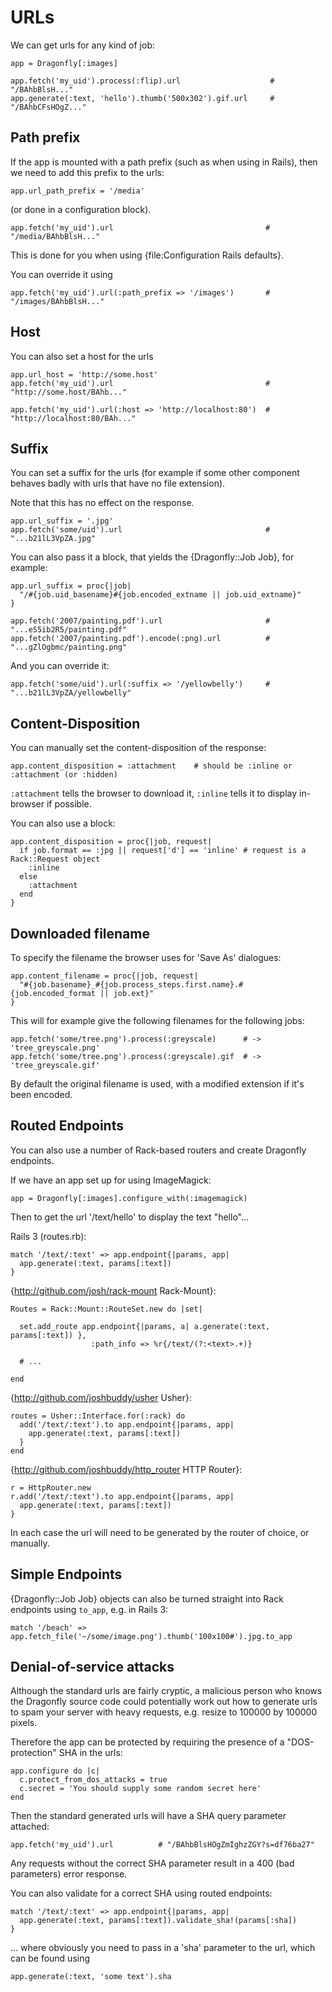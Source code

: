 URLs
====

We can get urls for any kind of job:

    app = Dragonfly[:images]

    app.fetch('my_uid').process(:flip).url                    # "/BAhbBlsH..."
    app.generate(:text, 'hello').thumb('500x302').gif.url     # "/BAhbCFsHOgZ..."

Path prefix
-----------
If the app is mounted with a path prefix (such as when using in Rails), then we need to add this prefix
to the urls:

    app.url_path_prefix = '/media'

(or done in a configuration block).

    app.fetch('my_uid').url                                  # "/media/BAhbBlsH..."

This is done for you when using {file:Configuration Rails defaults}.

You can override it using

    app.fetch('my_uid').url(:path_prefix => '/images')       # "/images/BAhbBlsH..."

Host
----
You can also set a host for the urls

    app.url_host = 'http://some.host'
    app.fetch('my_uid').url                                  # "http://some.host/BAhb..."

    app.fetch('my_uid').url(:host => 'http://localhost:80')  # "http://localhost:80/BAh..."

Suffix
------
You can set a suffix for the urls (for example if some other component behaves badly with urls that have no file extension).

Note that this has no effect on the response.

    app.url_suffix = '.jpg'
    app.fetch('some/uid').url                                # "...b21lL3VpZA.jpg"

You can also pass it a block, that yields the {Dragonfly::Job Job}, for example:

    app.url_suffix = proc{|job|
      "/#{job.uid_basename}#{job.encoded_extname || job.uid_extname}"
    }

    app.fetch('2007/painting.pdf').url                       # "...eS5ib2R5/painting.pdf"
    app.fetch('2007/painting.pdf').encode(:png).url          # "...gZlOgbmc/painting.png"

And you can override it:

    app.fetch('some/uid').url(:suffix => '/yellowbelly')     # "...b21lL3VpZA/yellowbelly"

Content-Disposition
-------------------
You can manually set the content-disposition of the response:

    app.content_disposition = :attachment    # should be :inline or :attachment (or :hidden)

`:attachment` tells the browser to download it, `:inline` tells it to display in-browser if possible.

You can also use a block:

    app.content_disposition = proc{|job, request|
      if job.format == :jpg || request['d'] == 'inline' # request is a Rack::Request object
        :inline
      else
        :attachment
      end
    }

Downloaded filename
-------------------
To specify the filename the browser uses for 'Save As' dialogues:

    app.content_filename = proc{|job, request|
      "#{job.basename}_#{job.process_steps.first.name}.#{job.encoded_format || job.ext}"
    }

This will for example give the following filenames for the following jobs:

    app.fetch('some/tree.png').process(:greyscale)      # -> 'tree_greyscale.png'
    app.fetch('some/tree.png').process(:greyscale).gif  # -> 'tree_greyscale.gif'

By default the original filename is used, with a modified extension if it's been encoded.

Routed Endpoints
----------------
You can also use a number of Rack-based routers and create Dragonfly endpoints.

If we have an app set up for using ImageMagick:

    app = Dragonfly[:images].configure_with(:imagemagick)

Then to get the url '/text/hello' to display the text "hello"...

Rails 3 (routes.rb):

    match '/text/:text' => app.endpoint{|params, app|
      app.generate(:text, params[:text])
    }

{http://github.com/josh/rack-mount Rack-Mount}:

    Routes = Rack::Mount::RouteSet.new do |set|

      set.add_route app.endpoint{|params, a| a.generate(:text, params[:text]) },
                      :path_info => %r{/text/(?:<text>.+)}

      # ...

    end

{http://github.com/joshbuddy/usher Usher}:

    routes = Usher::Interface.for(:rack) do
      add('/text/:text').to app.endpoint{|params, app|
        app.generate(:text, params[:text])
      }
    end

{http://github.com/joshbuddy/http_router HTTP Router}:

    r = HttpRouter.new
    r.add('/text/:text').to app.endpoint{|params, app|
      app.generate(:text, params[:text])
    }

In each case the url will need to be generated by the router of choice, or manually.

Simple Endpoints
----------------
{Dragonfly::Job Job} objects can also be turned straight into Rack endpoints using `to_app`, e.g. in Rails 3:

    match '/beach' => app.fetch_file('~/some/image.png').thumb('100x100#').jpg.to_app


Denial-of-service attacks
-------------------------
Although the standard urls are fairly cryptic, a malicious person who knows the Dragonfly source code could potentially
work out how to generate urls to spam your server with heavy requests, e.g. resize to 100000 by 100000 pixels.

Therefore the app can be protected by requiring the presence of a "DOS-protection" SHA in the urls:

    app.configure do |c|
      c.protect_from_dos_attacks = true
      c.secret = 'You should supply some random secret here'
    end

Then the standard generated urls will have a SHA query parameter attached:

    app.fetch('my_uid').url          # "/BAhbBlsHOgZmIghzZGY?s=df76ba27"

Any requests without the correct SHA parameter result in a 400 (bad parameters) error response.

You can also validate for a correct SHA using routed endpoints:

    match '/text/:text' => app.endpoint{|params, app|
      app.generate(:text, params[:text]).validate_sha!(params[:sha])
    }

... where obviously you need to pass in a 'sha' parameter to the url, which can be found using

    app.generate(:text, 'some text').sha
